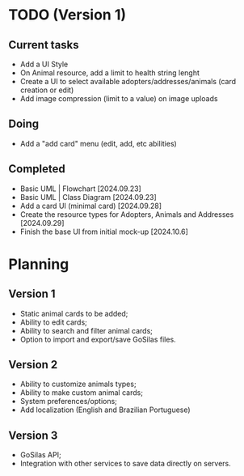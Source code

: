 # TODO (Version 1)
## Current tasks 
- Add a UI Style
- On Animal resource, add a limit to health string lenght
- Create a UI to select available adopters/addresses/animals (card creation or edit)
- Add image compression (limit to a value) on image uploads

## Doing
- Add a "add card" menu (edit, add, etc abilities)

## Completed
- Basic UML | Flowchart [2024.09.23]
- Basic UML | Class Diagram [2024.09.23]
- Add a card UI (minimal card) [2024.09.28]
- Create the resource types for Adopters, Animals and Addresses [2024.09.29]
- Finish the base UI from initial mock-up [2024.10.6]


# Planning
## Version 1
- Static animal cards to be added;
- Ability to edit cards;
- Ability to search and filter animal cards;
- Option to import and export/save GoSilas files.

## Version 2
- Ability to customize animals types;
- Ability to make custom animal cards;
- System preferences/options;
- Add localization (English and Brazilian Portuguese)

## Version 3
- GoSilas API;
- Integration with other services to save data directly on servers.
